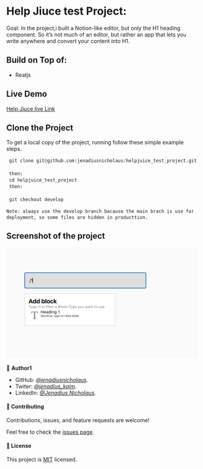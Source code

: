 # Help Jiuce test Project:

Goal:
In the project,i built a Notion-like editor, but only the H1 heading component. So it’s not much of an editor, but rather an app that lets you write anywhere and convert your content into H1.

## Build on Top of:

- Reatjs

## Live Demo

[Help Jiuce live Link](https://jenadiusnicholaus.github.io/helpjuice_test_project/)

## Clone the Project

To get a local copy of the project, running follow these simple example steps.

```python
 git clone git@github.com:jenadiusnicholaus/helpjuice_test_project.git

 then:
 cd helpjuice_test_project
 then:

 git checkout develop

```

```
Note: always use the develop branch bacause the main brach is use for deployment, so some files are hidden in producttion.
```

## Screenshot of the project

<img width="1268" alt="Screen Shot 2022-03-23 at 20 05 47" src="src/project_image.png">

👤 **Author1**

- GitHub: _[@jenadiusnicholaus](https://github.com/jenadiusnicholaus/)_.
- Twiter: _[@jenadius_kaim](https://twitter.com/jenadius_kaim)_.
- LinkedIn: _[@Jenadius Nicholaus](https://www.linkedin.com/in/jenadius-nicholaus-73126819b/)_.

#### 🤝 Contributing

Contributions, issues, and feature requests are welcome!

Feel free to check the [issues page](../../issues/).

#### 📝 License

This project is [MIT](./MIT.md) licensed.
